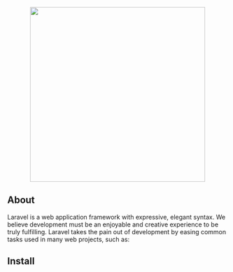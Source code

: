 <p align="center"><a href="https://laravel.com" target="_blank"><img src="https://domain.uz/.svg" width="400"></a></p>


## About 

Laravel is a web application framework with expressive, elegant syntax. We believe development must be an enjoyable and creative experience to be truly fulfilling. Laravel takes the pain out of development by easing common tasks used in many web projects, such as:


## Install



